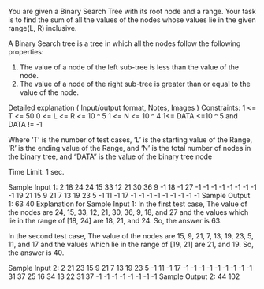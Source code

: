 
You are given a Binary Search Tree with its root node and a range. Your task is to find the sum of all the values of the nodes whose values lie in the given range(L, R) inclusive.

A Binary Search tree is a tree in which all the nodes follow the following properties:
1. The value of a node of the left sub-tree is less than the value of the node.
2. The value of a node of the right sub-tree is greater than or equal to the value of the node.

Detailed explanation ( Input/output format, Notes, Images )
Constraints:
1 <= T <= 50
0 <= L <= R <= 10 ^ 5
1 <= N <= 10 ^ 4
1<= DATA <=10 ^ 5 and DATA != -1

Where ‘T’ is the number of test cases, ‘L’ is the starting value of the Range, ‘R’ is the ending value of the Range,  and ‘N’ is the total number of nodes in the binary tree, and “DATA” is the value of the binary tree node

Time Limit: 1 sec.


Sample Input 1:
2
18 24
24 15 33 12 21 30 36 9 -1 18 -1 27 -1 -1 -1 -1 -1 -1 -1 -1 -1 
19 21
15 9 21 7 13 19 23 5 -1 11 -1 17 -1 -1 -1 -1 -1 -1 -1 -1 -1
Sample Output 1:
63
40
Explanation for Sample Input 1:
In the first test case, The value of the nodes are 24, 15, 33, 12, 21, 30, 36, 9, 18, and 27 and the values which lie in the range of [18, 24] are 18, 21, and 24. So, the answer is 63.

In the second test case, The value of the nodes are 15, 9, 21, 7, 13, 19, 23, 5, 11, and 17 and the values which lie in the range of [19, 21] are 21, and 19. So, the answer is 40.


Sample Input 2:
2
21 23
15 9 21 7 13 19 23 5 -1 11 -1 17 -1 -1 -1 -1 -1 -1 -1 -1 -1
31 37
25 16 34 13 22 31 37  -1 -1 -1 -1 -1 -1 -1 -1
Sample Output 2:
44
102